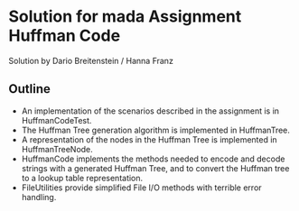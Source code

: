 # Solution for mada Assignment Huffman Code

Solution by Dario Breitenstein / Hanna Franz

## Outline

- An implementation of the scenarios described in the assignment is in HuffmanCodeTest.
- The Huffman Tree generation algorithm is implemented in HuffmanTree.
- A representation of the nodes in the Huffman Tree is implemented in HuffmanTreeNode.
- HuffmanCode implements the methods needed to encode and decode strings with a generated Huffman Tree,
and to convert the Huffman tree to a lookup table representation. 
- FileUtilities provide simplified File I/O methods with terrible error handling.
